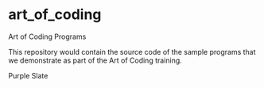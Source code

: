 # art_of_coding
Art of Coding Programs

This repository would contain the source code of the sample programs that we demonstrate as part of the Art of Coding training.

Purple Slate

